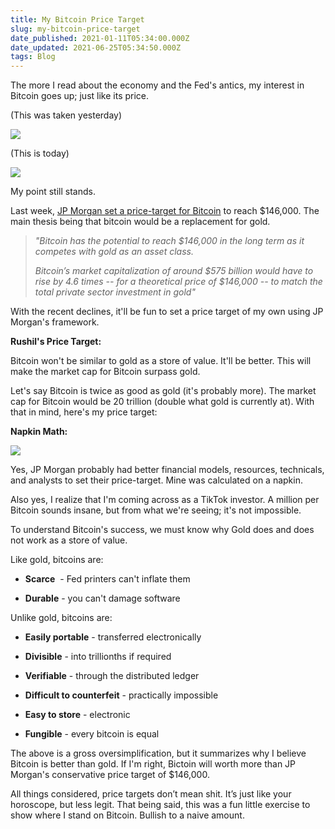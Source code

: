 ```yaml
---
title: My Bitcoin Price Target
slug: my-bitcoin-price-target
date_published: 2021-01-11T05:34:00.000Z
date_updated: 2021-06-25T05:34:50.000Z
tags: Blog
---
```


The more I read about the economy and the Fed's antics, my interest in Bitcoin goes up; just like its price.

(This was taken yesterday)

![](https://mcusercontent.com/13d6f824588a2db77eb01adbf/images/ca4e4788-e1d4-4a05-a995-014dc475606f.png)

(This is today)

![](https://mcusercontent.com/13d6f824588a2db77eb01adbf/images/f064919d-cdc1-448e-9884-35ed21565031.png)

My point still stands.

Last week, [JP Morgan set a price-target for Bitcoin](https://www.bloomberg.com/news/articles/2021-01-05/jpmorgan-sees-146-000-plus-bitcoin-price-as-long-term-target) to reach $146,000. The main thesis being that bitcoin would be a replacement for gold.

> *"Bitcoin has the potential to reach $146,000 in the long term as it competes with gold as an asset class.*
> 
> *Bitcoin’s market capitalization of around $575 billion would have to rise by 4.6 times -- for a theoretical price of $146,000 -- to match the total private sector investment in gold"*

With the recent declines, it'll be fun to set a price target of my own using JP Morgan's framework. 

**Rushil's Price Target:**

Bitcoin won't be similar to gold as a store of value. It'll be better. This will make the market cap for Bitcoin surpass gold.

Let's say Bitcoin is twice as good as gold (it's probably more). The market cap for Bitcoin would be 20 trillion (double what gold is currently at). With that in mind, here's my price target:

**Napkin Math:**

![](https://mcusercontent.com/13d6f824588a2db77eb01adbf/images/260bb253-4bbe-45d4-89f5-c23cbee65563.jpg)

 Yes, JP Morgan probably had better financial models, resources, technicals, and analysts to set their price-target. Mine was calculated on a napkin. 

Also yes, I realize that I'm coming across as a TikTok investor. A million per Bitcoin sounds insane, but from what we're seeing; it's not impossible.

To understand Bitcoin's success, we must know why Gold does and does not work as a store of value.

Like gold, bitcoins are:

- **Scarce**  - Fed printers can't inflate them

- **Durable** - you can't damage software

Unlike gold, bitcoins are:

- **Easily portable** - transferred electronically

- **Divisible** - into trillionths if required

- **Verifiable** - through the distributed ledger

- **Difficult to counterfeit** - practically impossible

- **Easy to store** - electronic

- **Fungible** - every bitcoin is equal

The above is a gross oversimplification, but it summarizes why I believe Bitcoin is better than gold. If I'm right, Bictoin will worth more than JP Morgan's conservative price target of $146,000.

All things considered, price targets don’t mean shit. It’s just like your horoscope, but less legit. That being said, this was a fun little exercise to show where I stand on Bitcoin. Bullish to a naive amount. 
